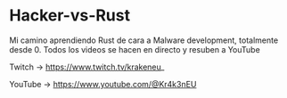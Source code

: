 # Hacker-vs-Rust
Mi camino aprendiendo Rust de cara a Malware development, totalmente desde 0. Todos los videos se hacen en directo y resuben a YouTube


Twitch -> https://www.twitch.tv/krakeneu_

YouTube -> https://www.youtube.com/@Kr4k3nEU
